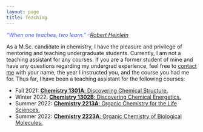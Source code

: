 ```yaml
---
layout: page
title: Teaching
---
```


<span style = "color:#4D5FFF">*“When one teaches, two learn." –[Robert Heinlein](https://www.goodreads.com/author/show/205.Robert_A_Heinlein)* </span>

As a M.Sc. candidate in chemistry, I have the pleasure and privilege of mentoring and teaching undergraduate students. 
Currently, I am not a teaching assistant for any courses. If you are a former student of mine and have any questions regarding my undergrad experience, feel free to [contact me](https://mraheb.github.io/contactme/) with your name, the year I instructed you, and the course you had me for. Thus far, I have been a teaching assistant for the following courses:

* Fall 2021: [**Chemistry 1301A**: Discovering Chemical Structure.](https://www.uwo.ca/chem/pdfs/undergraduate/docs/outlines/1301.pdf)
* Winter 2022: [**Chemistry 1302B**: Discovering Chemical Energetics.](https://www.uwo.ca/chem/pdfs/undergraduate/docs/outlines/1302.pdf)
* Summer 2022: [**Chemistry 2213A**: Organic Chemistry for the Life Sciences.](https://www.uwo.ca/chem/pdfs/undergraduate/docs/outlines/2213.pdf)
* Summer 2022: [**Chemistry 2223A**: Organic Chemistry of Biological Molecules.](https://www.uwo.ca/chem/pdfs/undergraduate/docs/outlines/2223.pdf)


